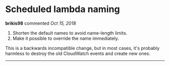 # Scheduled lambda naming

**brikis98** commented *Oct 15, 2018*

1. Shorten the default names to avoid name-length limits.
1. Make it possible to override the name immediately.

This is a backwards incompatible change, but in most cases, it's probably harmless to destroy the old CloudWatch events and create new ones.
<br />
***


